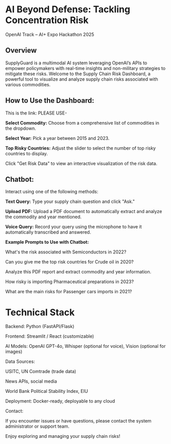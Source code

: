 # AI Beyond Defense: Tackling Concentration Risk
OpenAI Track – AI+ Expo Hackathon 2025

## Overview
SupplyGuard is a multimodal AI system leveraging OpenAI’s APIs to empower policymakers with real-time insights and non-military strategies to mitigate these risks.
Welcome to the Supply Chain Risk Dashboard, a powerful tool to visualize and analyze supply chain risks associated with various commodities.

 ##  How to Use the Dashboard:
This is the link: PLEASE USE- 


**Select Commodity:** Choose from a comprehensive list of commodities in the dropdown.

**Select Year:** Pick a year between 2015 and 2023.

**Top Risky Countries:** Adjust the slider to select the number of top risky countries to display.

Click "Get Risk Data" to view an interactive visualization of the risk data.

## Chatbot:

Interact using one of the following methods:

**Text Query:** Type your supply chain question and click "Ask."

**Upload PDF:** Upload a PDF document to automatically extract and analyze the commodity and year mentioned.

**Voice Query:** Record your query using the microphone to have it automatically transcribed and answered.

**Example Prompts to Use with Chatbot:**

What's the risk associated with Semiconductors in 2022?

Can you give me the top risk countries for Crude oil in 2020?

Analyze this PDF report and extract commodity and year information.

How risky is importing Pharmaceutical preparations in 2023?

What are the main risks for Passenger cars imports in 2021?

# Technical Stack
Backend: Python (FastAPI/Flask)

Frontend: Streamlit / React (customizable)

AI Models: OpenAI GPT-4o, Whisper (optional for voice), Vision (optional for images)

Data Sources:

USITC, UN Comtrade (trade data)

News APIs, social media

World Bank Political Stability Index, EIU

Deployment: Docker-ready, deployable to any cloud

Contact:

If you encounter issues or have questions, please contact the system administrator or support team.

Enjoy exploring and managing your supply chain risks! 

